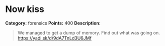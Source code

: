 # Now kiss


**Category:** forensics
**Points:** 400
**Description:**

> We managed to get a dump of memory. Find out what was going on.
> https://yadi.sk/d/9dA7TnLd3U6JMf

